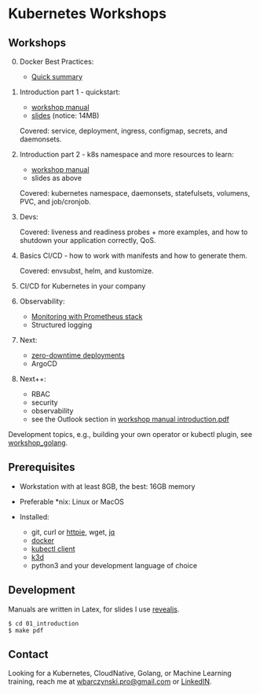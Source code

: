 # Kubernetes Workshops

## Workshops

0. Docker Best Practices:

   - [Quick summary](00_docker/README.md)

1. Introduction part 1 - quickstart:

   - [workshop manual](01_introduction/introduction.pdf)
   - [slides](01_introduction/slides/index.pdf) (notice: 14MB)

   Covered: service, deployment, ingress, configmap, secrets, and daemonsets.

2. Introduction part 2 - k8s namespace and more resources to learn:

   - [workshop manual](02_advanced/main.pdf)
   - slides as above

   Covered: kubernetes namespace, daemonsets, statefulsets, volumens, PVC, and job/cronjob.

3. Devs:

   Covered: liveness and readiness probes + more examples, and how to shutdown your application correctly, QoS.

4. Basics CI/CD - how to work with manifests and how to generate them.

   Covered: envsubst, helm, and kustomize.

5. CI/CD for Kubernetes in your company

6. Observability:

   - [Monitoring with Prometheus stack](https://github.com/wojciech12/talk_monitoring_with_prometheus)
   - Structured logging

7. Next:

   - [zero-downtime deployments](https://github.com/wojciech12/workshop_kubernetes_and_cloudnative/blob/master/README.rst)
   - ArgoCD

8. Next++:

   - RBAC
   - security
   - observability
   - see the Outlook section in [workshop manual introduction.pdf](01_introduction/introduction.pdf)

Development topics, e.g., building your own operator or kubectl plugin, see [workshop_golang](https://github.com/wojciech12/workshop_golang).

## Prerequisites

- Workstation with at least 8GB, the best: 16GB memory
- Preferable *nix: Linux or MacOS
- Installed:

  - git, curl or [httpie](https://httpie.io/), wget, [jq](https://stedolan.github.io/jq/)
  - [docker](https://docs.docker.com/install/)
  - [kubectl client](https://kubernetes.io/docs/tasks/tools/install-kubectl/)
  - [k3d](https://k3d.io/)
  - python3 and your development language of choice

## Development

Manuals are written in Latex, for slides I use [revealjs](https://revealjs.com/).

```
$ cd 01_introduction
$ make pdf
```

## Contact

Looking for a Kubernetes, CloudNative, Golang, or Machine Learning training, reach me at  wbarczynski.pro@gmail.com or [LinkedIN](https://www.linkedin.com/in/wojciechbarczynski/).
